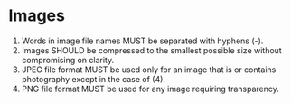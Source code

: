 # Images

1. Words in image file names MUST be separated with hyphens (-).
1. Images SHOULD be compressed to the smallest possible size without compromising on clarity.
1. JPEG file format MUST be used only for an image that is or contains photography except in the case of (4).
1. PNG file format MUST be used for any image requiring transparency.
